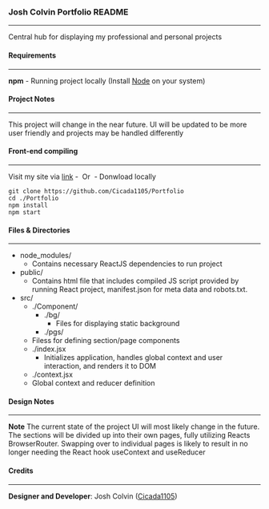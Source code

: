 ### Josh Colvin Portfolio README
---
Central hub for displaying my professional and personal projects

#### Requirements
---
**npm** - Running project locally (Install [Node][NodeJS] on your system)
#### Project Notes
---
This project will change in the near future. UI will be updated to be more user friendly and projects may be handled differently

#### Front-end compiling
---
Visit my site via [link][website]
\-&nbsp; Or &nbsp;-
Donwload locally
```
git clone https://github.com/Cicada1105/Portfolio
cd ./Portfolio
npm install
npm start
```

#### Files & Directories
---
- node_modules/
    - Contains necessary ReactJS dependencies to run project
- public/
    - Contains html file that includes compiled JS script provided by running React project, manifest.json for meta data and robots.txt.
- src/
    - ./Component/
        - ./bg/
             - Files for displaying static background
        - ./pgs/
     - Filess for defining section/page components
    - ./index.jsx
	    - Initializes application, handles global context and user interaction, and renders it to DOM
	- ./context.jsx
   - Global context and reducer definition 

#### Design Notes
---
**Note** The current state of the project UI will most likely change in the future. The sections will be divided up into their own pages, fully utilizing Reacts BrowserRouter. Swapping over to individual pages is likely to result in no longer needing the React hook useContext and useReducer

#### Credits
---
**Designer and Developer**: Josh Colvin ([Cicada1105][github])

[website]: https://josh-colvin-portfolio.herokuapp.com/
[NodeJS]:https://nodejs.org/en/
[github]: https://github.com/Cicada1105?tab=repositories